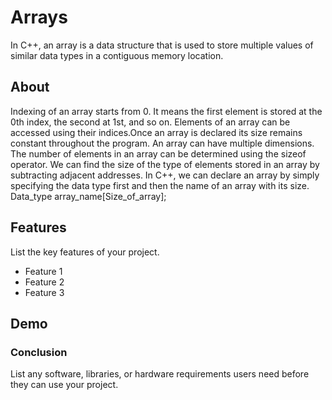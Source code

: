 # Arrays

In C++, an array is a data structure that is used to store multiple values of similar data types in a contiguous memory location.

## About

Indexing of an array starts from 0. It means the first element is stored at the 0th index, the second at 1st, and so on.
Elements of an array can be accessed using their indices.Once an array is declared its size remains constant throughout the program.
An array can have multiple dimensions.
The number of elements in an array can be determined using the sizeof operator.
We can find the size of the type of elements stored in an array by subtracting adjacent addresses.
In C++, we can declare an array by simply specifying the data type first and then the name of an array with its size.
Data_type array_name[Size_of_array];



## Features

List the key features of your project.

- Feature 1
- Feature 2
- Feature 3

## Demo




### Conclusion

List any software, libraries, or hardware requirements users need before they can use your project. 



